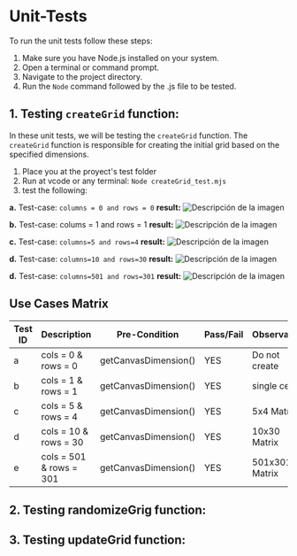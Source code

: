 # Unit-Tests

To run the unit tests follow these steps:

1. Make sure you have Node.js installed on your system.
2. Open a terminal or command prompt.
3. Navigate to the project directory.
4. Run the `Node` command followed by the .js file to be tested.


## 1. Testing `createGrid` function:

In these unit tests, we will be testing the `createGrid` function. The `createGrid` function is responsible for creating the initial grid based on the specified dimensions.
1. Place you at the proyect's test folder 
2. Run at vcode or any terminal: `Node createGrid_test.mjs`  
3. test the following:

**a.** Test-case: `columns = 0 and rows = 0`
**result:** 
![Descripción de la imagen](ruta/a/la/imagen.png)


**b.** Test-case: colums = 1 and rows = 1
**result:**
![Descripción de la imagen](ruta/a/la/imagen.png)

**c.** Test-case: `columns=5 and rows=4`
**result:**
![Descripción de la imagen](ruta/a/la/imagen.png)

**d.** Test-case: `columns=10 and rows=30`
**result:**
![Descripción de la imagen](ruta/a/la/imagen.png)

**d.** Test-case: `columns=501 and rows=301`
**result:**
![Descripción de la imagen](ruta/a/la/imagen.png)

## Use Cases Matrix

| Test ID | Description           | Pre-Condition        | Pass/Fail | Observation  |  
| --------| --------------------- | -------------------- | --------- |--------------|
| a       | cols = 0 & rows = 0   | getCanvasDimension() |   YES     | Do not create |                 
| b       | cols = 1 & rows = 1   | getCanvasDimension() |   YES     | single cell  |             
| c       | cols = 5 & rows = 4   | getCanvasDimension() |   YES     |   5x4 Matrix |                   
| d       | cols = 10 & rows = 30 | getCanvasDimension() |   YES     |  10x30 Matrix |                    
| e       | cols = 501 & rows = 301 | getCanvasDimension() |   YES     | 501x301 Matrix             |         



## 2. Testing randomizeGrig function:
## 3. Testing updateGrid function:
